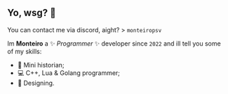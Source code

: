 ## Yo, wsg? 👋
You can contact me via discord, aight? > `monteiropsv`

Im **Monteiro** a ✨ _Programmer_ ✨ developer since `2022` and ill tell you some of my skills:

- 🔭 Mini historian;
- 💻 C++, Lua & Golang programmer;
- 🔑 Designing.


